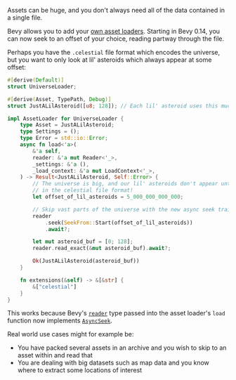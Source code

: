 <!-- Add AsyncSeek trait to Reader to be able to seek inside asset loaders -->
<!-- https://github.com/bevyengine/bevy/pull/12547 -->

Assets can be huge, and you don't always need all of the data contained in a single file.

Bevy allows you to add your [own asset loaders].
Starting in Bevy 0.14,  you can now seek to an offset of your choice, reading partway through the file.

Perhaps you have the `.celestial` file format which encodes the universe, but you want to only look at lil' asteroids which always appear at some offset:

```rust
#[derive(Default)]
struct UniverseLoader;

#[derive(Asset, TypePath, Debug)]
struct JustALilAsteroid([u8; 128]); // Each lil' asteroid uses this much data

impl AssetLoader for UniverseLoader {
    type Asset = JustALilAsteroid;
    type Settings = ();
    type Error = std::io::Error;
    async fn load<'a>(
        &'a self,
        reader: &'a mut Reader<'_>,
        _settings: &'a (),
        _load_context: &'a mut LoadContext<'_>,
    ) -> Result<JustALilAsteroid, Self::Error> {
        // The universe is big, and our lil' asteroids don't appear until this offset
        // in the celestial file format!
        let offset_of_lil_asteroids = 5_000_000_000_000;

        // Skip vast parts of the universe with the new async seek trait!
        reader
            .seek(SeekFrom::Start(offset_of_lil_asteroids))
            .await?;

        let mut asteroid_buf = [0; 128];
        reader.read_exact(&mut asteroid_buf).await?;

        Ok(JustALilAsteroid(asteroid_buf))
    }

    fn extensions(&self) -> &[&str] {
        &["celestial"]
    }
}
```

This works because Bevy's [`reader`] type passed into the asset loader's `load` function now implements [`AsyncSeek`].

Real world use cases might for example be:

- You have packed several assets in an archive and you wish to skip to an asset within and read that
- You are dealing with big datasets such as map data and you know where to extract some locations of interest

[own asset loaders]: https://github.com/bevyengine/bevy/blob/release-0.14.0/examples/asset/processing/asset_processing.rs
[`reader`]: http://dev-docs.bevyengine.org/bevy/asset/io/type.Reader.html
[`AsyncSeek`]: https://docs.rs/futures-io/latest/futures_io/trait.AsyncSeek.html
